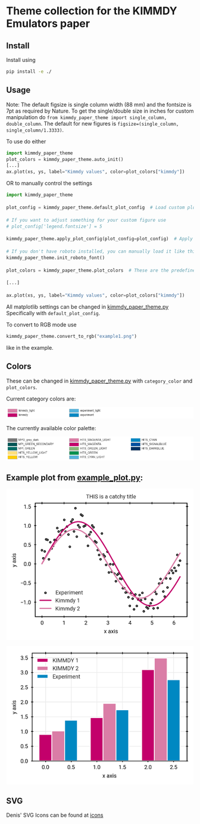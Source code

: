 # Theme collection for the KIMMDY Emulators paper

## Install
Install using

```bash
pip install -e ./
```

## Usage

Note: The default figsize is single column width (88 mm) and the fontsize is 7pt as
required by Nature. To get the single/double size in inches for custom manipulation 
do `from kimmdy_paper_theme import single_column, double_column`. The default for new figures
is `figsize=(single_column, single_column/1.3333)`.

To use do either

```python
import kimmdy_paper_theme
plot_colors = kimmdy_paper_theme.auto_init()
[...]
ax.plot(xs, ys, label="Kimmdy values", color=plot_colors["kimmdy"])
```

OR to manually control the settings

```python
import kimmdy_paper_theme

plot_config = kimmdy_paper_theme.default_plot_config  # Load custom plot configs

# If you want to adjust something for your custom figure use
# plot_config['legend.fontsize'] = 5

kimmdy_paper_theme.apply_plot_config(plot_config=plot_config)  # Apply custom matplotlib style

# If you don't have roboto installed, you can manually load it like this
kimmdy_paper_theme.init_roboto_font()

plot_colors = kimmdy_paper_theme.plot_colors  # These are the predefined colors

[...]

ax.plot(xs, ys, label="Kimmdy values", color=plot_colors["kimmdy"])
```

All matplotlib settings can be changed in [kimmdy_paper_theme.py](kimmdy_paper_theme/kimmdy_paper_theme.py)
Specifically with `default_plot_config`.

To convert to RGB mode use
```python
kimmdy_paper_theme.convert_to_rgb("example1.png")
```
like in the example.


## Colors

These can be changed in [kimmdy_paper_theme.py](kimmdy_paper_theme/kimmdy_paper_theme.py)
with `category_color` and `plot_colors`.

Current category colors are:

![color_categories.png](kimmdy_paper_theme/color_categories.png)

The currently available color palette:

![color_palette.png](kimmdy_paper_theme/color_palette.png)



## Example plot from [example_plot.py](example_usage/example_plot.py):

![example1.png](example_usage/example1.png)

![example2.png](example_usage/example2.png)

## SVG

Denis' SVG Icons can be found at [icons](kimmdy_paper_theme/assets/icons)